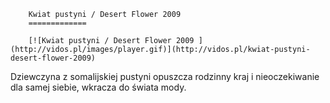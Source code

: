 
        Kwiat pustyni / Desert Flower 2009 
        =============
        
        [![Kwiat pustyni / Desert Flower 2009 ](http://vidos.pl/images/player.gif)](http://vidos.pl/kwiat-pustyni-desert-flower-2009)
        
        
 Dziewczyna z somalijskiej pustyni opuszcza rodzinny kraj i nieoczekiwanie dla samej siebie, wkracza do świata mody.
    